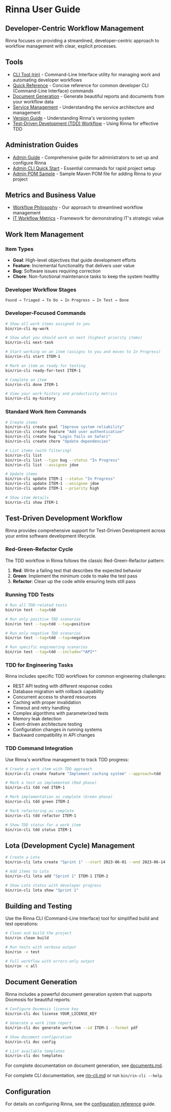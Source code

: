 <!-- Copyright (c) 2025 [Eric C. Mumford](https://github.com/heymumford) [@heymumford] -->

# Rinna User Guide

## Developer-Centric Workflow Management

Rinna focuses on providing a streamlined, developer-centric approach to workflow management with clear, explicit processes.

## Tools

- [CLI Tool (rin)](rin-cli.md) - Command-Line Interface utility for managing work and automating developer workflows
- [Quick Reference](rin-quick-reference.md) - Concise reference for common developer CLI (Command-Line Interface) commands
- [Document Generation](documents.md) - Generate beautiful reports and documents from your workflow data
- [Service Management](service-management.md) - Understanding the service architecture and management
- [Version Guide](version-guide.md) - Understanding Rinna's versioning system
- [Test-Driven Development (TDD) Workflow](#test-driven-development-workflow) - Using Rinna for effective TDD

## Administration Guides

- [Admin Guide](admin-guide.md) - Comprehensive guide for administrators to set up and configure Rinna
- [Admin CLI Quick Start](admin-cli-quickstart.md) - Essential commands for rapid project setup
- [Admin POM Sample](admin-pom-sample.xml) - Sample Maven POM file for adding Rinna to your project

## Metrics and Business Value

- [Workflow Philosophy](workflow-philosophy.md) - Our approach to streamlined workflow management
- [IT Workflow Metrics](metrics/it-workflow-metrics.md) - Framework for demonstrating IT's strategic value

## Work Item Management

### Item Types

- **Goal**: High-level objectives that guide development efforts
- **Feature**: Incremental functionality that delivers user value
- **Bug**: Software issues requiring correction
- **Chore**: Non-functional maintenance tasks to keep the system healthy

### Developer Workflow Stages

```
Found → Triaged → To Do → In Progress → In Test → Done
```

### Developer-Focused Commands

```bash
# Show all work items assigned to you
bin/rin-cli my-work

# Show what you should work on next (highest priority items)
bin/rin-cli next-task

# Start working on an item (assigns to you and moves to In Progress)
bin/rin-cli start ITEM-1

# Mark an item as ready for testing
bin/rin-cli ready-for-test ITEM-1

# Complete an item
bin/rin-cli done ITEM-1

# View your work history and productivity metrics
bin/rin-cli my-history
```

### Standard Work Item Commands

```bash
# Create items
bin/rin-cli create goal "Improve system reliability"
bin/rin-cli create feature "Add user authentication"
bin/rin-cli create bug "Login fails on Safari"
bin/rin-cli create chore "Update dependencies"

# List items (with filtering)
bin/rin-cli list
bin/rin-cli list --type bug --status "In Progress"
bin/rin-cli list --assignee jdoe

# Update items
bin/rin-cli update ITEM-1 --status "In Progress"
bin/rin-cli update ITEM-1 --assignee jdoe
bin/rin-cli update ITEM-1 --priority high

# Show item details
bin/rin-cli show ITEM-1
```

## Test-Driven Development Workflow

Rinna provides comprehensive support for Test-Driven Development across your entire software development lifecycle.

### Red-Green-Refactor Cycle

The TDD workflow in Rinna follows the classic Red-Green-Refactor pattern:

1. **Red**: Write a failing test that describes the expected behavior
2. **Green**: Implement the minimum code to make the test pass
3. **Refactor**: Clean up the code while ensuring tests still pass

### Running TDD Tests

```bash
# Run all TDD-related tests
bin/rin test --tag=tdd

# Run only positive TDD scenarios
bin/rin test --tag=tdd --tag=positive

# Run only negative TDD scenarios
bin/rin test --tag=tdd --tag=negative

# Run specific engineering scenarios
bin/rin test --tag=tdd --include="*API*"
```

### TDD for Engineering Tasks

Rinna includes specific TDD workflows for common engineering challenges:

- REST API testing with different response codes
- Database migration with rollback capability
- Concurrent access to shared resources
- Caching with proper invalidation
- Timeout and retry handling
- Complex algorithms with parameterized tests
- Memory leak detection
- Event-driven architecture testing
- Configuration changes in running systems
- Backward compatibility in API changes

### TDD Command Integration

Use Rinna's workflow management to track TDD progress:

```bash
# Create a work item with TDD approach
bin/rin-cli create feature "Implement caching system" --approach=tdd

# Mark a test as implemented (Red phase)
bin/rin-cli tdd red ITEM-1 

# Mark implementation as complete (Green phase)
bin/rin-cli tdd green ITEM-1

# Mark refactoring as complete
bin/rin-cli tdd refactor ITEM-1

# Show TDD status for a work item
bin/rin-cli tdd status ITEM-1
```

## Lota (Development Cycle) Management

```bash
# Create a Lota
bin/rin-cli lota create "Sprint 1" --start 2023-06-01 --end 2023-06-14

# Add items to Lota
bin/rin-cli lota add "Sprint 1" ITEM-1 ITEM-2

# Show Lota status with developer progress
bin/rin-cli lota show "Sprint 1"
```

## Building and Testing

Use the Rinna CLI (Command-Line Interface) tool for simplified build and test operations:

```bash
# Clean and build the project
bin/rin clean build

# Run tests with verbose output
bin/rin -v test

# Full workflow with errors-only output
bin/rin -e all
```

## Document Generation

Rinna includes a powerful document generation system that supports Docmosis for beautiful reports:

```bash
# Configure Docmosis license key
bin/rin-cli doc license YOUR_LICENSE_KEY

# Generate a work item report
bin/rin-cli doc generate workitem --id ITEM-1 --format pdf

# Show document configuration
bin/rin-cli doc config

# List available templates
bin/rin-cli doc templates
```

For complete documentation on document generation, see [documents.md](documents.md).

For complete CLI documentation, see [rin-cli.md](rin-cli.md) or run `bin/rin-cli --help`.

## Configuration

For details on configuring Rinna, see the [configuration reference](configuration-reference.md) guide.